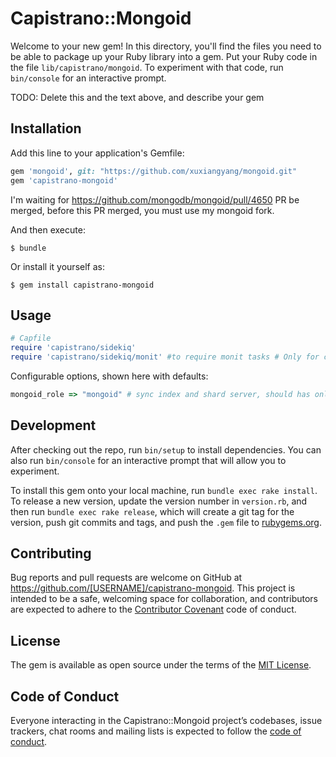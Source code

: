# Capistrano::Mongoid

Welcome to your new gem! In this directory, you'll find the files you need to be able to package up your Ruby library into a gem. Put your Ruby code in the file `lib/capistrano/mongoid`. To experiment with that code, run `bin/console` for an interactive prompt.

TODO: Delete this and the text above, and describe your gem

## Installation

Add this line to your application's Gemfile:

```ruby
gem 'mongoid', git: "https://github.com/xuxiangyang/mongoid.git"
gem 'capistrano-mongoid'
```

I'm waiting for https://github.com/mongodb/mongoid/pull/4650 PR be merged, before this PR merged, you must use my mongoid fork.

And then execute:

    $ bundle

Or install it yourself as:

    $ gem install capistrano-mongoid

## Usage

```ruby
# Capfile
require 'capistrano/sidekiq'
require 'capistrano/sidekiq/monit' #to require monit tasks # Only for capistrano3
```

Configurable options, shown here with defaults:

```ruby
mongoid_role => "mongoid" # sync index and shard server, should has only one server
```

## Development

After checking out the repo, run `bin/setup` to install dependencies. You can also run `bin/console` for an interactive prompt that will allow you to experiment.

To install this gem onto your local machine, run `bundle exec rake install`. To release a new version, update the version number in `version.rb`, and then run `bundle exec rake release`, which will create a git tag for the version, push git commits and tags, and push the `.gem` file to [rubygems.org](https://rubygems.org).

## Contributing

Bug reports and pull requests are welcome on GitHub at https://github.com/[USERNAME]/capistrano-mongoid. This project is intended to be a safe, welcoming space for collaboration, and contributors are expected to adhere to the [Contributor Covenant](http://contributor-covenant.org) code of conduct.

## License

The gem is available as open source under the terms of the [MIT License](https://opensource.org/licenses/MIT).

## Code of Conduct

Everyone interacting in the Capistrano::Mongoid project’s codebases, issue trackers, chat rooms and mailing lists is expected to follow the [code of conduct](https://github.com/[USERNAME]/capistrano-mongoid/blob/master/CODE_OF_CONDUCT.md).
